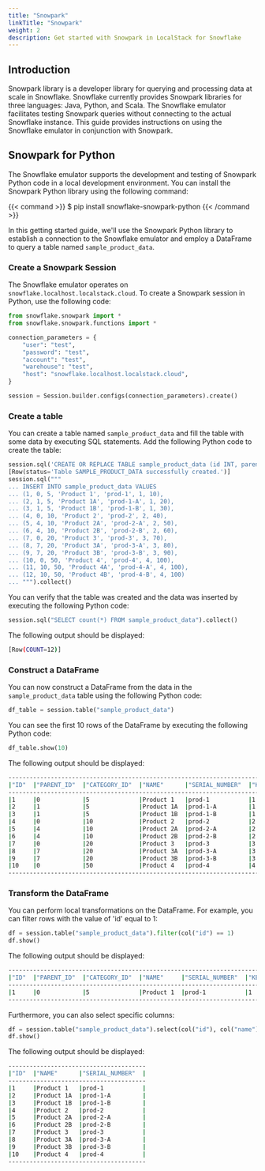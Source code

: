 ```yaml
---
title: "Snowpark"
linkTitle: "Snowpark"
weight: 2
description: Get started with Snowpark in LocalStack for Snowflake
---
```


## Introduction

Snowpark library is a developer library for querying and processing data at scale in Snowflake. Snowflake currently provides Snowpark libraries for three languages: Java, Python, and Scala. The Snowflake emulator facilitates testing Snowpark queries without connecting to the actual Snowflake instance. This guide provides instructions on using the Snowflake emulator in conjunction with Snowpark.

## Snowpark for Python

The Snowflake emulator supports the development and testing of Snowpark Python code in a local development environment. You can install the Snowpark Python library using the following command:

{{< command >}}
$ pip install snowflake-snowpark-python
{{< /command >}}

In this getting started guide, we'll use the Snowpark Python library to establish a connection to the Snowflake emulator and employ a DataFrame to query a table named `sample_product_data`.

### Create a Snowpark Session

The Snowflake emulator operates on `snowflake.localhost.localstack.cloud`. To create a Snowpark session in Python, use the following code:

```python
from snowflake.snowpark import *
from snowflake.snowpark.functions import *

connection_parameters = {
    "user": "test",
    "password": "test",
    "account": "test",
    "warehouse": "test",
    "host": "snowflake.localhost.localstack.cloud",
}

session = Session.builder.configs(connection_parameters).create()
```

### Create a table

You can create a table named `sample_product_data` and fill the table with some data by executing SQL statements. Add the following Python code to create the table:

```python
session.sql('CREATE OR REPLACE TABLE sample_product_data (id INT, parent_id INT, category_id INT, name VARCHAR, serial_number VARCHAR, key INT, "3rd" INT)').collect()
[Row(status='Table SAMPLE_PRODUCT_DATA successfully created.')]
session.sql("""
... INSERT INTO sample_product_data VALUES
... (1, 0, 5, 'Product 1', 'prod-1', 1, 10),
... (2, 1, 5, 'Product 1A', 'prod-1-A', 1, 20),
... (3, 1, 5, 'Product 1B', 'prod-1-B', 1, 30),
... (4, 0, 10, 'Product 2', 'prod-2', 2, 40),
... (5, 4, 10, 'Product 2A', 'prod-2-A', 2, 50),
... (6, 4, 10, 'Product 2B', 'prod-2-B', 2, 60),
... (7, 0, 20, 'Product 3', 'prod-3', 3, 70),
... (8, 7, 20, 'Product 3A', 'prod-3-A', 3, 80),
... (9, 7, 20, 'Product 3B', 'prod-3-B', 3, 90),
... (10, 0, 50, 'Product 4', 'prod-4', 4, 100),
... (11, 10, 50, 'Product 4A', 'prod-4-A', 4, 100),
... (12, 10, 50, 'Product 4B', 'prod-4-B', 4, 100)
... """).collect()
```

You can verify that the table was created and the data was inserted by executing the following Python code:

```python
session.sql("SELECT count(*) FROM sample_product_data").collect()
```

The following output should be displayed:

```bash
[Row(COUNT=12)]
```

### Construct a DataFrame

You can now construct a DataFrame from the data in the `sample_product_data` table using the following Python code:

```python
df_table = session.table("sample_product_data")
```

You can see the first 10 rows of the DataFrame by executing the following Python code:

```python
df_table.show(10)
```

The following output should be displayed:

```bash
-------------------------------------------------------------------------------------
|"ID"  |"PARENT_ID"  |"CATEGORY_ID"  |"NAME"      |"SERIAL_NUMBER"  |"KEY"  |"3RD"  |
-------------------------------------------------------------------------------------
|1     |0            |5              |Product 1   |prod-1           |1      |10     |
|2     |1            |5              |Product 1A  |prod-1-A         |1      |20     |
|3     |1            |5              |Product 1B  |prod-1-B         |1      |30     |
|4     |0            |10             |Product 2   |prod-2           |2      |40     |
|5     |4            |10             |Product 2A  |prod-2-A         |2      |50     |
|6     |4            |10             |Product 2B  |prod-2-B         |2      |60     |
|7     |0            |20             |Product 3   |prod-3           |3      |70     |
|8     |7            |20             |Product 3A  |prod-3-A         |3      |80     |
|9     |7            |20             |Product 3B  |prod-3-B         |3      |90     |
|10    |0            |50             |Product 4   |prod-4           |4      |100    |
-------------------------------------------------------------------------------------
```

### Transform the DataFrame

You can perform local transformations on the DataFrame. For example, you can filter rows with the value of 'id' equal to 1:

```python
df = session.table("sample_product_data").filter(col("id") == 1)
df.show()
```

The following output should be displayed:

```bash
------------------------------------------------------------------------------------
|"ID"  |"PARENT_ID"  |"CATEGORY_ID"  |"NAME"     |"SERIAL_NUMBER"  |"KEY"  |"3RD"  |
------------------------------------------------------------------------------------
|1     |0            |5              |Product 1  |prod-1           |1      |10     |
------------------------------------------------------------------------------------
```

Furthermore, you can also select specific columns:

```python
df = session.table("sample_product_data").select(col("id"), col("name"), col("serial_number"))
df.show()
```

The following output should be displayed:

```bash
---------------------------------------
|"ID"  |"NAME"      |"SERIAL_NUMBER"  |
---------------------------------------
|1     |Product 1   |prod-1           |
|2     |Product 1A  |prod-1-A         |
|3     |Product 1B  |prod-1-B         |
|4     |Product 2   |prod-2           |
|5     |Product 2A  |prod-2-A         |
|6     |Product 2B  |prod-2-B         |
|7     |Product 3   |prod-3           |
|8     |Product 3A  |prod-3-A         |
|9     |Product 3B  |prod-3-B         |
|10    |Product 4   |prod-4           |
---------------------------------------
```
